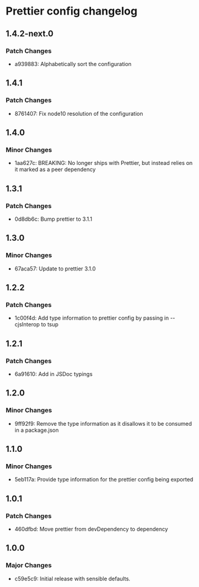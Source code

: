 # Prettier config changelog

## 1.4.2-next.0

### Patch Changes

- a939883: Alphabetically sort the configuration

## 1.4.1

### Patch Changes

- 8761407: Fix node10 resolution of the configuration

## 1.4.0

### Minor Changes

- 1aa627c: BREAKING: No longer ships with Prettier, but instead relies on it marked as a peer dependency

## 1.3.1

### Patch Changes

- 0d8db6c: Bump prettier to 3.1.1

## 1.3.0

### Minor Changes

- 67aca57: Update to prettier 3.1.0

## 1.2.2

### Patch Changes

- 1c00f4d: Add type information to prettier config by passing in --cjsInterop to tsup

## 1.2.1

### Patch Changes

- 6a91610: Add in JSDoc typings

## 1.2.0

### Minor Changes

- 9ff92f9: Remove the type information as it disallows it to be consumed in a package.json

## 1.1.0

### Minor Changes

- 5eb117a: Provide type information for the prettier config being exported

## 1.0.1

### Patch Changes

- 460dfbd: Move prettier from devDependency to dependency

## 1.0.0

### Major Changes

- c59e5c9: Initial release with sensible defaults.
